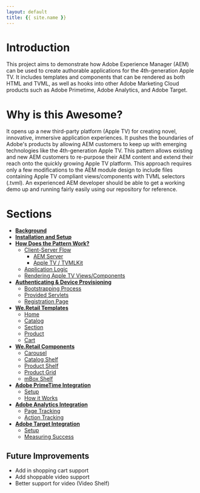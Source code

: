```yaml
---
layout: default
title: {{ site.name }}
---
```


# Introduction
This project aims to demonstrate how Adobe Experience Manager (AEM) can be used to create authorable applications for the 4th-generation Apple TV. It includes templates and components that can be rendered as both HTML and TVML, as well as hooks into other Adobe Marketing Cloud products such as Adobe Primetime, Adobe Analytics, and Adobe Target.

# Why is this Awesome?
It opens up a new third-party platform (Apple TV) for creating novel, innovative, immersive application experiences. It pushes the boundaries of Adobe's products by allowing AEM customers to keep up with emerging technologies like the 4th-generation Apple TV.
This pattern allows existing and new AEM customers to re-purpose their AEM content and extend their reach onto the quickly growing Apple TV platform. This approach requires only a few modifications to the AEM module design to include files containing Apple TV compliant views/components with TVML selectors (.tvml).
An experienced AEM developer should be able to get a working demo up and running fairly easily using our repository for reference.

# Sections

* [<b>Background</b>](background.html)  
* [<b>Installation and Setup</b>](demosetup.html) 
* [<b>How Does the Pattern Work?</b>](how.html)  
    * [Client-Server Flow](how.html#client-server)
        * [AEM Server](how.html#aem_server)
        * [Apple TV / TVMLKit](how.html#apple_tv_client)
    * [Application Logic](how.html#app_logic)
    * [Rendering Apple TV Views/Components](how.html#rendering_comps) 
* [<b>Authenticating &amp; Device Provisioning</b>](authentication.html)  
    * [Bootstrapping Process](authentication.html#bootstrapping)
    * [Provided Servlets](authentication.html#servlets)
    * [Registration Page](authentication.html#registrationPage)
* [<b>We.Retail Templates</b>](templates.html) 
	* [Home](templates.html#home)
	* [Catalog](templates.html#catalog)
	* [Section](templates.html#section)
	* [Product](templates.html#product)
	* [Cart](templates.html#cart)
* [<b>We.Retail Components</b>](components.html) 
	* [Carousel](components.html#carousel)
	* [Catalog Shelf](components.html#catalogShelf)
	* [Product Shelf](components.html#productShelf)
	* [Product Grid](components.html#productGrid)
	* [mBox Shelf](components.html#target)
* [<b>Adobe PrimeTime Integration</b>](primetime.html) 
	* [Setup](primetime.html#setup)
	* [How it Works](primetime.html#how)
* [<b>Adobe Analytics Integration</b>](analytics.html) 
	* [Page Tracking](anaytics.html#pageTracking)
	* [Action Tracking](anaytics.html#actionTracking) 
* [<b>Adobe Target Integration</b>](target.html)
	* [Setup](target.html#targetSetup)
	* [Measuring Success](target.html#targetSuccess)

## <a name="future_improvements" class="anchor">Future Improvements</a>

* Add in shopping cart support
* Add shoppable video support
* Better support for video (Video Shelf)
